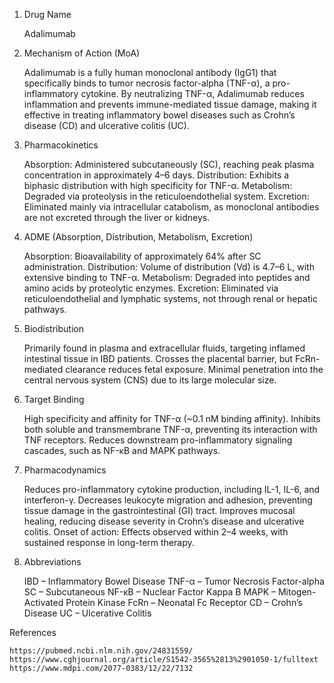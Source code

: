 1. Drug Name

    Adalimumab

2. Mechanism of Action (MoA)

    Adalimumab is a fully human monoclonal antibody (IgG1) that specifically binds to tumor necrosis factor-alpha (TNF-α), a pro-inflammatory cytokine. By neutralizing TNF-α, Adalimumab reduces inflammation and prevents immune-mediated tissue damage, making it effective in treating inflammatory bowel diseases such as Crohn’s disease (CD) and ulcerative colitis (UC).

3. Pharmacokinetics

    Absorption: Administered subcutaneously (SC), reaching peak plasma concentration in approximately 4–6 days.
    Distribution: Exhibits a biphasic distribution with high specificity for TNF-α.
    Metabolism: Degraded via proteolysis in the reticuloendothelial system.
    Excretion: Eliminated mainly via intracellular catabolism, as monoclonal antibodies are not excreted through the liver or kidneys.

4. ADME (Absorption, Distribution, Metabolism, Excretion)

    Absorption: Bioavailability of approximately 64% after SC administration.
    Distribution: Volume of distribution (Vd) is 4.7–6 L, with extensive binding to TNF-α.
    Metabolism: Degraded into peptides and amino acids by proteolytic enzymes.
    Excretion: Eliminated via reticuloendothelial and lymphatic systems, not through renal or hepatic pathways.

5. Biodistribution

    Primarily found in plasma and extracellular fluids, targeting inflamed intestinal tissue in IBD patients.
    Crosses the placental barrier, but FcRn-mediated clearance reduces fetal exposure.
    Minimal penetration into the central nervous system (CNS) due to its large molecular size.

6. Target Binding

    High specificity and affinity for TNF-α (~0.1 nM binding affinity).
    Inhibits both soluble and transmembrane TNF-α, preventing its interaction with TNF receptors.
    Reduces downstream pro-inflammatory signaling cascades, such as NF-κB and MAPK pathways.

7. Pharmacodynamics

    Reduces pro-inflammatory cytokine production, including IL-1, IL-6, and interferon-γ.
    Decreases leukocyte migration and adhesion, preventing tissue damage in the gastrointestinal (GI) tract.
    Improves mucosal healing, reducing disease severity in Crohn’s disease and ulcerative colitis.
    Onset of action: Effects observed within 2–4 weeks, with sustained response in long-term therapy.

8. Abbreviations

    IBD – Inflammatory Bowel Disease
    TNF-α – Tumor Necrosis Factor-alpha
    SC – Subcutaneous
    NF-κB – Nuclear Factor Kappa B
    MAPK – Mitogen-Activated Protein Kinase
    FcRn – Neonatal Fc Receptor
    CD – Crohn’s Disease
    UC – Ulcerative Colitis

References

    https://pubmed.ncbi.nlm.nih.gov/24831559/
    https://www.cghjournal.org/article/S1542-3565%2813%2901050-1/fulltext
    https://www.mdpi.com/2077-0383/12/22/7132

